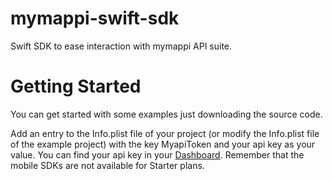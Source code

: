 # mymappi-swift-sdk
Swift SDK to ease interaction with mymappi API suite.

# Getting Started

You can get started with some examples just downloading the source code.

Add an entry to the Info.plist file of your project (or modify the Info.plist file of the example project) with the key MyapiToken and your api key as your value. You can find your api key in your [Dashboard](https://dashboard.mymappi.com/). Remember that the mobile SDKs are not available for Starter plans.
